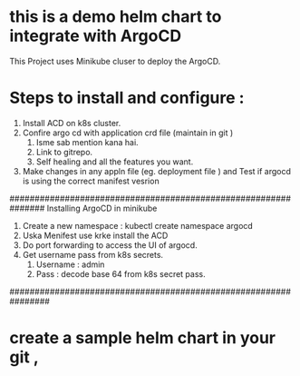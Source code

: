 # this is a demo helm chart to integrate with ArgoCD
This Project uses Minikube cluser to deploy the ArgoCD.
# Steps to install and configure :

1. Install ACD on k8s cluster.
2. Confire argo cd with application crd file (maintain in git )
    1. Isme sab mention kana hai.
    2. Link to gitrepo.
    3. Self healing and all the features you want.
3. Make changes in any appln file (eg. deployment file ) and Test if argocd is using the correct manifest vesrion

###############################################################
Installing ArgoCD in minikube
1. Create a new namespace : kubectl create namespace argocd
2.  Uska Menifest use krke install the ACD
3.  Do port forwarding to access the UI of argocd.
4.  Get username pass from k8s secrets.
    1. Username : admin
    2. Pass : decode base 64 from k8s secret pass.

################################################################
# create a sample helm chart in your git , 
